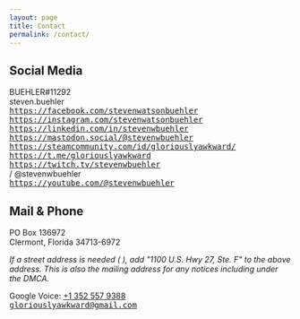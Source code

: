 ```yaml
---
layout: page
title: Contact
permalink: /contact/
---
```


## Social Media

<i class="fa-brands fa-battle-net"></i> BUEHLER#11292  
<i class="fa-brands fa-discord"></i> steven.buehler  
<i class="fa-brands fa-facebook"></i> <tt><https://facebook.com/stevenwatsonbuehler></tt>  
<i class="fa-brands fa-instagram"></i> <tt><https://instagram.com/stevenwatsonbuehler></tt>  
<i class="fa-brands fa-linkedin"></i>  <tt><https://linkedin.com/in/stevenwbuehler></tt>  
<i class="fa-brands fa-mastodon"></i> <tt><https://mastodon.social/@stevenwbuehler></tt>
<i class="fa-brands fa-steam"></i> <tt><https://steamcommunity.com/id/gloriouslyawkward/></tt>  
<i class="fa-brands fa-telegram"></i> <tt><https://t.me/gloriouslyawkward></tt>  
<i class="fa-brands fa-twitch"></i> <tt><https://twitch.tv/stevenwbuehler></tt>  
<i class="fa-brands fa-x-twitter"></i>/<i class="fa-brands fa-twitter"></i> @stevenwbuehler  
<i class="fa-brands fa-youtube"></i> <tt><https://youtube.com/@stevenwbuehler></tt>  

## Mail & Phone

PO Box 136972  
Clermont, Florida 34713-6972

_If a street address is needed (<i class="fa-brands fa-ups"></i> <i class="fa-brands fa-fedex"></i> <i class="fa-brands fa-dhl"></i>), add "1100 U.S. Hwy 27, Ste. F" to the above address. This is also the mailing address for any notices including under the DMCA._

<i class="fa-solid fa-square-phone"></i> Google Voice: [+1 352 557 9388](tel://+13525579388)  
<i class="fa-regular fa-envelope"></i> <tt><gloriouslyawkward@gmail.com></tt>

